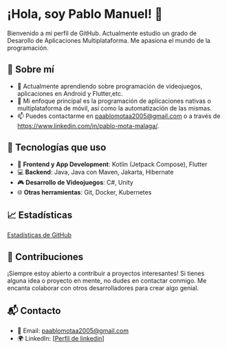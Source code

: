 # ¡Hola, soy Pablo Manuel! 👋

Bienvenido a mi perfil de GitHub. Actualmente estudio un grado de Desarollo de Aplicaciones Multiplataforma. Me apasiona el mundo de la programación.

## 🚀 Sobre mí

- 🌱 Actualmente aprendiendo sobre programación de videojuegos, aplicaciones en Android y Flutter,etc.
- 🧠 Mi enfoque principal es la programación de aplicaciones nativas o multiplataforma de móvil, así como la automatización de las mismas.
- 📫 Puedes contactarme en paablomotaa2005@gmail.com o a través de https://www.linkedin.com/in/pablo-mota-malaga/.

## 🔧 Tecnologías que uso

- 📱 **Frontend y App Development**: Kotlin (Jetpack Compose), Flutter
- 💻 **Backend**: Java, Java con Maven, Jakarta, Hibernate
- 🎮 **Desarrollo de Videojuegos**: C#, Unity
- 🌐 **Otras herramientas**: Git, Docker, Kubernetes

## 📈 Estadísticas

[Estadísticas de GitHub](https://github-readme-stats.vercel.app/api?username=[paablomotaa]&show_icons=true&hide_title=true&count_private=true&hide=prs&theme=radical)

## 🌟 Contribuciones

¡Siempre estoy abierto a contribuir a proyectos interesantes! Si tienes alguna idea o proyecto en mente, no dudes en contactar conmigo. Me encanta colaborar con otros desarrolladores para crear algo genial.

## 📬 Contacto

- 📧 Email: paablomotaa2005@gmail.com
- 🌍 LinkedIn: [[Perfil de linkedin](https://www.linkedin.com/in/pablo-mota-malaga/)]

